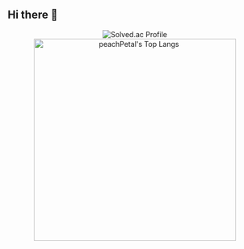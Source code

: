 ## Hi there 👋

<!--
**peachPetal/peachPetal** is a ✨ _special_ ✨ repository because its `README.md` (this file) appears on your GitHub profile.

Here are some ideas to get you started:

- 🔭 I’m currently working on ...
- 🌱 I’m currently learning ...
- 👯 I’m looking to collaborate on ...
- 🤔 I’m looking for help with ...
- 💬 Ask me about ...
- 📫 How to reach me: ...
- 😄 Pronouns: ...
- ⚡ Fun fact: ...
-->
<p align="center">
  <img src="http://mazassumnida.wtf/api/v2/generate_badge?boj=toneba" alt="Solved.ac Profile">
  <img src="https://github-readme-stats.vercel.app/api/top-langs/?username=peachPetal&theme=dark&width=400" alt="peachPetal's Top Langs" width="400">
</p>
